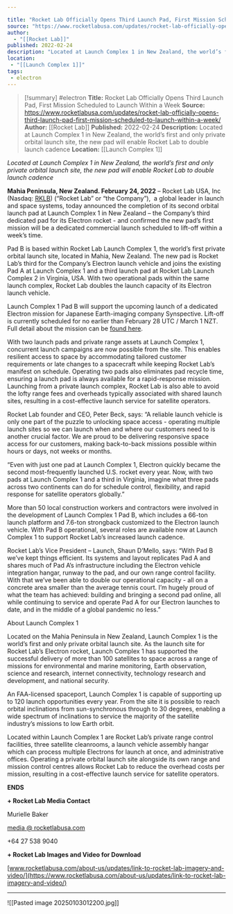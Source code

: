 ```yaml
---

title: "Rocket Lab Officially Opens Third Launch Pad, First Mission Scheduled to Launch Within a Week "
source: "https://www.rocketlabusa.com/updates/rocket-lab-officially-opens-third-launch-pad-first-mission-scheduled-to-launch-within-a-week/"
author:
  - "[[Rocket Lab]]"
published: 2022-02-24
description: "Located at Launch Complex 1 in New Zealand, the world’s first and only private orbital launch site, the new pad will enable Rocket Lab to double launch cadence"
location: 
 - "[[Launch Complex 1]]"
tags:
 - electron
---
```

>[!summary]
#electron
**Title:** Rocket Lab Officially Opens Third Launch Pad, First Mission Scheduled to Launch Within a Week 
**Source:** https://www.rocketlabusa.com/updates/rocket-lab-officially-opens-third-launch-pad-first-mission-scheduled-to-launch-within-a-week/
**Author:** [[Rocket Lab]]
**Published:** 2022-02-24
**Description:** Located at Launch Complex 1 in New Zealand, the world’s first and only private orbital launch site, the new pad will enable Rocket Lab to double launch cadence
**Location:** [[Launch Complex 1]]

*Located at Launch Complex 1 in New Zealand, the world’s first and only private orbital launch site, the new pad will enable Rocket Lab to double launch cadence*

**Mahia Peninsula, New Zealand. February 24, 2022** – Rocket Lab USA, Inc (Nasdaq: [RKLB](https://investors.rocketlabusa.com/)) (“Rocket Lab” or “the Company”),  a global leader in launch and space systems, today announced the completion of its second orbital launch pad at Launch Complex 1 in New Zealand – the Company’s third dedicated pad for its Electron rocket - and confirmed the new pad’s first mission will be a dedicated commercial launch scheduled to lift-off within a week’s time.

Pad B is based within Rocket Lab Launch Complex 1, the world’s first private orbital launch site, located in Mahia, New Zealand. The new pad is Rocket Lab’s third for the Company’s Electron launch vehicle and joins the existing Pad A at Launch Complex 1 and a third launch pad at Rocket Lab Launch Complex 2 in Virginia, USA. With two operational pads within the same launch complex, Rocket Lab doubles the launch capacity of its Electron launch vehicle.

Launch Complex 1 Pad B will support the upcoming launch of a dedicated Electron mission for Japanese Earth-imaging company Synspective. Lift-off is currently scheduled for no earlier than February 28 UTC / March 1 NZT. Full detail about the mission can be [found here](https://www.rocketlabusa.com/missions/next-mission/).

With two launch pads and private range assets at Launch Complex 1, concurrent launch campaigns are now possible from the site. This enables resilient access to space by accommodating tailored customer requirements or late changes to a spacecraft while keeping Rocket Lab’s manifest on schedule. Operating two pads also eliminates pad recycle time, ensuring a launch pad is always available for a rapid-response mission. Launching from a private launch complex, Rocket Lab is also able to avoid the lofty range fees and overheads typically associated with shared launch sites, resulting in a cost-effective launch service for satellite operators.

Rocket Lab founder and CEO, Peter Beck, says: “A reliable launch vehicle is only one part of the puzzle to unlocking space access - operating multiple launch sites so we can launch when and where our customers need to is another crucial factor. We are proud to be delivering responsive space access for our customers, making back-to-back missions possible within hours or days, not weeks or months.

“Even with just one pad at Launch Complex 1, Electron quickly became the second most-frequently launched U.S. rocket every year. Now, with two pads at Launch Complex 1 and a third in Virginia, imagine what three pads across two continents can do for schedule control, flexibility, and rapid response for satellite operators globally.”

More than 50 local construction workers and contractors were involved in the development of Launch Complex 1 Pad B, which includes a 66-ton launch platform and 7.6-ton strongback customized to the Electron launch vehicle. With Pad B operational, several roles are available now at Launch Complex 1 to support Rocket Lab’s increased launch cadence.

Rocket Lab’s Vice President – Launch, Shaun D’Mello, says: “With Pad B we’ve kept things efficient. Its systems and layout replicates Pad A and shares much of Pad A’s infrastructure including the Electron vehicle integration hangar, runway to the pad, and our own range control facility. With that we’ve been able to double our operational capacity - all on a concrete area smaller than the average tennis court. I’m hugely proud of what the team has achieved: building and bringing a second pad online, all while continuing to service and operate Pad A for our Electron launches to date, and in the middle of a global pandemic no less.”

About Launch Complex 1

Located on the Mahia Peninsula in New Zealand, Launch Complex 1 is the world’s first and only private orbital launch site. As the launch site for Rocket Lab’s Electron rocket, Launch Complex 1 has supported the successful delivery of more than 100 satellites to space across a range of missions for environmental and marine monitoring, Earth observation, science and research, internet connectivity, technology research and development, and national security.

An FAA-licensed spaceport, Launch Complex 1 is capable of supporting up to 120 launch opportunities every year. From the site it is possible to reach orbital inclinations from sun-synchronous through to 30 degrees, enabling a wide spectrum of inclinations to service the majority of the satellite industry’s missions to low Earth orbit.

Located within Launch Complex 1 are Rocket Lab’s private range control facilities, three satellite cleanrooms, a launch vehicle assembly hangar which can process multiple Electrons for launch at once, and administrative offices. Operating a private orbital launch site alongside its own range and mission control centres allows Rocket Lab to reduce the overhead costs per mission, resulting in a cost-effective launch service for satellite operators.

**ENDS**

**\+ Rocket Lab Media Contact**

Murielle Baker

[media @ rocketlabusa.com](https://www.rocketlabusa.com/updates/rocket-lab-officially-opens-third-launch-pad-first-mission-scheduled-to-launch-within-a-week/)

+64 27 538 9040

**\+ Rocket Lab Images and Video for Download**

[www.rocketlabusa.com/about-us/updates/link-to-rocket-lab-imagery-and-video/](https://www.rocketlabusa.com/about-us/updates/link-to-rocket-lab-imagery-and-video/)

---

![[Pasted image 20250103012200.jpg]]